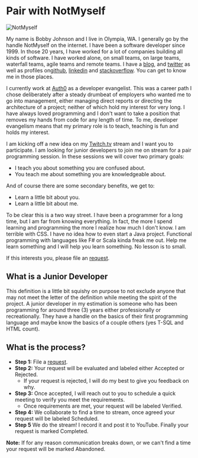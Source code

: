 # Pair with NotMyself

![NotMyself](https://user-images.githubusercontent.com/73120/53702347-cb910100-3dba-11e9-9af7-78aa92aef95e.JPG)

My name is Bobby Johnson and I live in Olympia, WA. I generally go by the handle NotMyself on the internet. I have been a software developer since 1999. In those 20 years, I have worked for a lot of companies building all kinds of software. I have worked alone, on small teams, on large teams, waterfall teams, agile teams and remote teams. I have a [blog](https://iamnotmyself.com/), and [twitter](https://twitter.com/NotMyself) as well as profiles on[github](https://github.com/NotMyself), [linkedin](https://www.linkedin.com/in/notmyself74/) and [stackoverflow](https://stackoverflow.com/users/303/notmyself). You can get to know me in those places.

I currently work at [Auth0](https://auth0.com/) as a developer evangelist. This was a career path I chose deliberately after a steady drumbeat of employers who wanted me to go into management, either managing direct reports or directing the architecture of a project; neither of which hold my interest for very long. I have always loved programming and I don't want to take a position that removes my hands from code for any length of time.  To me, developer evangelism means that my primary role is to teach, teaching is fun and holds my interest.

I am kicking off a new idea on my [Twitch.tv](https://notmyself.livecoders.dev) stream and I want you to participate. I am looking for junior developers to join me on stream for a pair programming session. In these sessions we will cover two primary goals: 

- I teach you about something you are confused about.
- You teach me about something you are knowledgeable about.

And of course there are some secondary benefits, we get to:

- Learn a little bit about you.
- Learn a little bit about me.

To be clear this is a two way street. I have been a programmer for a long time, but I am far from knowing everything. In fact, the more I spend learning and programming the more I realize how much I don't know. I am terrible with CSS. I have no idea how to even start a Java project. Functional programming with languages like F# or Scala kinda freak me out. Help me learn something and I will help you learn something. No lesson is to small.

If this interests you, please file an [request](https://github.com/NotMyself/pair-with-me/issues/new?assignees=NotMyself&labels=New&template=request.md&title=Name+-+Topic+-+Language).

## What is a Junior Developer

This definition is a little bit squishy on purpose to not exclude anyone that may not meet the letter of the definition while meeting the spirit of the project. A junior developer in my estimation is someone who has been programming for around three (3) years either professionally or recreationally. They have a handle on the basics of their first programming language and maybe know the basics of a couple others (yes T-SQL and HTML count).

## What is the process?

- **Step 1:** File a [request](https://github.com/NotMyself/pair-with-me/issues/new?assignees=NotMyself&labels=New&template=request.md&title=Name+-+Topic+-+Language).
- **Step 2:** Your request will be evaluated and labeled either Accepted or Rejected.
  - If your request is rejected, I will do my best to give you feedback on why.
- **Step 3:** Once accepted, I will reach out to you to schedule a quick meeting to verify you meet the requirements.
  - Once requirements are met, your request will be labeled Verified.
- **Step 4:** We collaborate to find a time to stream, once agreed your request will be labeled Scheduled.
- **Step 5** We do the stream! I record it and post it to YouTube. Finally your request is marked Completed.

**Note:** If for any reason communication breaks down, or we can't find a time your request will be marked Abandoned.
